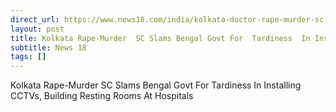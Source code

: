 ```yaml
---
direct_url: https://www.news18.com/india/kolkata-doctor-rape-murder-sc-lambasts-bengal-govt-for-tardiness-in-installing-cctvs-building-resting-rooms-at-hospital-9069369.html
layout: post
title: Kolkata Rape-Murder  SC Slams Bengal Govt For  Tardiness  In Installing CCTVs, Building Resting Rooms At Hospitals
subtitle: News 18
tags: []
---
```


Kolkata Rape-Murder  SC Slams Bengal Govt For  Tardiness  In Installing CCTVs, Building Resting Rooms At Hospitals
